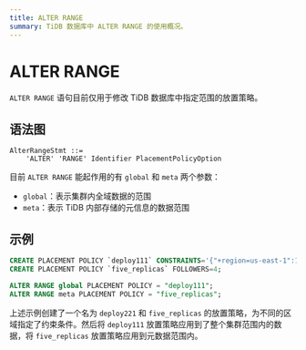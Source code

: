 ```yaml
---
title: ALTER RANGE
summary: TiDB 数据库中 ALTER RANGE 的使用概况。
---
```


# ALTER RANGE

`ALTER RANGE` 语句目前仅用于修改 TiDB 数据库中指定范围的放置策略。

## 语法图

```ebnf+diagram
AlterRangeStmt ::=
    'ALTER' 'RANGE' Identifier PlacementPolicyOption
```

目前 `ALTER RANGE` 能起作用的有 `global` 和 `meta` 两个参数：

- `global`：表示集群内全域数据的范围
- `meta`：表示 TiDB 内部存储的元信息的数据范围

## 示例

```sql
CREATE PLACEMENT POLICY `deploy111` CONSTRAINTS='{"+region=us-east-1":1, "+region=us-east-2": 1, "+region=us-west-1": 1}';
CREATE PLACEMENT POLICY `five_replicas` FOLLOWERS=4;

ALTER RANGE global PLACEMENT POLICY = "deploy111";
ALTER RANGE meta PLACEMENT POLICY = "five_replicas";
```

上述示例创建了一个名为 `deploy221` 和 `five_replicas` 的放置策略，为不同的区域指定了约束条件。然后将 `deploy111` 放置策略应用到了整个集群范围内的数据，将 `five_replicas` 放置策略应用到元数据范围内。